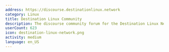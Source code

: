 ```yaml
---
address: https://discourse.destinationlinux.network
category: Linux
title: Destination Linux Community
description: The discourse community forum for the Destination Linux Network
userCount: 623
icon: destination-linux-network.png
activity: medium
language: en_US
---
```

